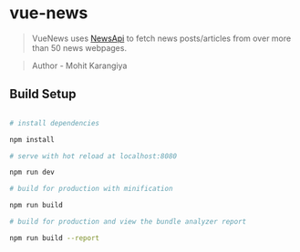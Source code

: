 # vue-news

>VueNews uses [NewsApi](https://newsapi.org/) to fetch news posts/articles from over more than 50 news webpages.

>Author - Mohit Karangiya

## Build Setup

``` bash

# install dependencies

npm install

# serve with hot reload at localhost:8080

npm run dev

# build for production with minification

npm run build

# build for production and view the bundle analyzer report

npm run build --report
```
